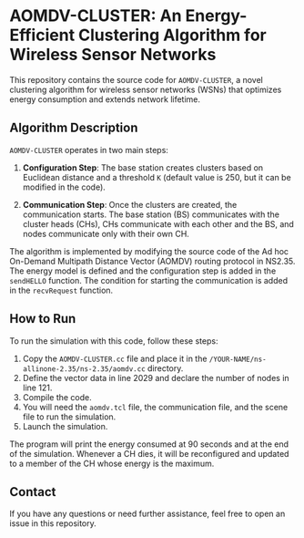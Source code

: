 # AOMDV-CLUSTER: An Energy-Efficient Clustering Algorithm for Wireless Sensor Networks

This repository contains the source code for `AOMDV-CLUSTER`, a novel clustering algorithm for wireless sensor networks (WSNs) that optimizes energy consumption and extends network lifetime.

## Algorithm Description

`AOMDV-CLUSTER` operates in two main steps:

1. **Configuration Step**: The base station creates clusters based on Euclidean distance and a threshold `K` (default value is 250, but it can be modified in the code). 

2. **Communication Step**: Once the clusters are created, the communication starts. The base station (BS) communicates with the cluster heads (CHs), CHs communicate with each other and the BS, and nodes communicate only with their own CH.

The algorithm is implemented by modifying the source code of the Ad hoc On-Demand Multipath Distance Vector (AOMDV) routing protocol in NS2.35. The energy model is defined and the configuration step is added in the `sendHELLO` function. The condition for starting the communication is added in the `recvRequest` function.

## How to Run

To run the simulation with this code, follow these steps:

1. Copy the `AOMDV-CLUSTER.cc` file and place it in the `/YOUR-NAME/ns-allinone-2.35/ns-2.35/aomdv.cc` directory.
2. Define the vector data in line 2029 and declare the number of nodes in line 121.
3. Compile the code.
4. You will need the `aomdv.tcl` file, the communication file, and the scene file to run the simulation.
5. Launch the simulation.

The program will print the energy consumed at 90 seconds and at the end of the simulation. Whenever a CH dies, it will be reconfigured and updated to a member of the CH whose energy is the maximum.

## Contact

If you have any questions or need further assistance, feel free to open an issue in this repository.
